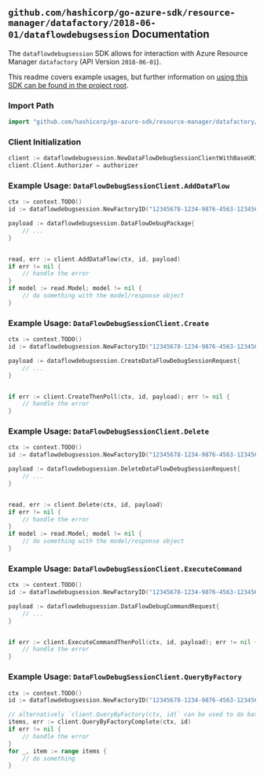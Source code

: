 
## `github.com/hashicorp/go-azure-sdk/resource-manager/datafactory/2018-06-01/dataflowdebugsession` Documentation

The `dataflowdebugsession` SDK allows for interaction with Azure Resource Manager `datafactory` (API Version `2018-06-01`).

This readme covers example usages, but further information on [using this SDK can be found in the project root](https://github.com/hashicorp/go-azure-sdk/tree/main/docs).

### Import Path

```go
import "github.com/hashicorp/go-azure-sdk/resource-manager/datafactory/2018-06-01/dataflowdebugsession"
```


### Client Initialization

```go
client := dataflowdebugsession.NewDataFlowDebugSessionClientWithBaseURI("https://management.azure.com")
client.Client.Authorizer = authorizer
```


### Example Usage: `DataFlowDebugSessionClient.AddDataFlow`

```go
ctx := context.TODO()
id := dataflowdebugsession.NewFactoryID("12345678-1234-9876-4563-123456789012", "example-resource-group", "factoryName")

payload := dataflowdebugsession.DataFlowDebugPackage{
	// ...
}


read, err := client.AddDataFlow(ctx, id, payload)
if err != nil {
	// handle the error
}
if model := read.Model; model != nil {
	// do something with the model/response object
}
```


### Example Usage: `DataFlowDebugSessionClient.Create`

```go
ctx := context.TODO()
id := dataflowdebugsession.NewFactoryID("12345678-1234-9876-4563-123456789012", "example-resource-group", "factoryName")

payload := dataflowdebugsession.CreateDataFlowDebugSessionRequest{
	// ...
}


if err := client.CreateThenPoll(ctx, id, payload); err != nil {
	// handle the error
}
```


### Example Usage: `DataFlowDebugSessionClient.Delete`

```go
ctx := context.TODO()
id := dataflowdebugsession.NewFactoryID("12345678-1234-9876-4563-123456789012", "example-resource-group", "factoryName")

payload := dataflowdebugsession.DeleteDataFlowDebugSessionRequest{
	// ...
}


read, err := client.Delete(ctx, id, payload)
if err != nil {
	// handle the error
}
if model := read.Model; model != nil {
	// do something with the model/response object
}
```


### Example Usage: `DataFlowDebugSessionClient.ExecuteCommand`

```go
ctx := context.TODO()
id := dataflowdebugsession.NewFactoryID("12345678-1234-9876-4563-123456789012", "example-resource-group", "factoryName")

payload := dataflowdebugsession.DataFlowDebugCommandRequest{
	// ...
}


if err := client.ExecuteCommandThenPoll(ctx, id, payload); err != nil {
	// handle the error
}
```


### Example Usage: `DataFlowDebugSessionClient.QueryByFactory`

```go
ctx := context.TODO()
id := dataflowdebugsession.NewFactoryID("12345678-1234-9876-4563-123456789012", "example-resource-group", "factoryName")

// alternatively `client.QueryByFactory(ctx, id)` can be used to do batched pagination
items, err := client.QueryByFactoryComplete(ctx, id)
if err != nil {
	// handle the error
}
for _, item := range items {
	// do something
}
```
